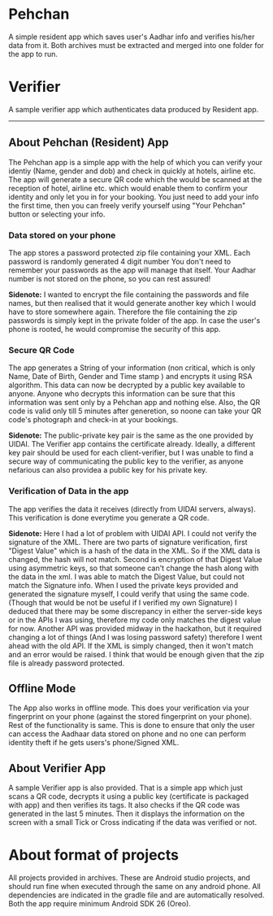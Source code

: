 # Pehchan
A simple resident app which saves user's Aadhar info and verifies his/her data from it. Both archives must be extracted and merged into one folder for the app to run.


# Verifier
A sample verifier app which authenticates data produced by Resident app.

---

## About Pehchan (Resident) App
The Pehchan app is a simple app with the help of which you can verify your identiy (Name, gender and dob) and check in quickly at hotels, airline etc. The app will generate a secure QR code which the would be scanned at the reception of hotel, airline etc. which would enable them to confirm your identity and only let you in for your booking. You just need to add your info the first time, then you can freely verify yourself using "Your Pehchan" button or selecting your info.

### Data stored on your phone
The app stores a password protected zip file containing your XML. Each password is randomly generated 4 digit number You don't need to remember your passwords as the app will manage that itself. Your Aadhar number is not stored on the phone, so you can rest assured! 

**Sidenote:** I wanted to encrypt the file containing the passwords and file names, but then realised that it would generate another key which I would have to store somewhere again. Therefore the file containing the zip passwords is simply kept in the private folder of the app. In case the user's phone is rooted, he would compromise the security of this app.

### Secure QR Code
The app generates a String of your information (non critical, which is only Name, Date of Birth, Gender and Time stamp ) and encrypts it using RSA algorithm. This data can now be decrypted by a public key available to anyone. Anyone who decrypts this information can be sure that this information was sent only by a Pehchan app and nothing else. Also, the QR code is valid only till 5 minutes after generetion, so noone can take your QR code's photograph and check-in at your bookings.

**Sidenote:** The public-private key pair is the same as the one provided by UIDAI. The Verifier app contains the certificate already. Ideally, a different key pair should be used for each client-verifier, but I was unable to find a secure way of communicating the public key to the verifier, as anyone nefarious can also providea a public key for his private key.

### Verification of Data in the app
The app verifies the data it receives (directly from UIDAI servers, always). This verification is done everytime you generate a QR code.

**Sidenote:** Here I had a lot of problem with UIDAI API. I could not verify the signature of the XML. There are two parts of signature verification, first "Digest Value" which is a hash of the data in the XML. So if the XML data is changed, the hash will not match. Second is encryption of that Digest Value using asymmetric keys, so that someone can't change the hash along with the data in the xml. I was able to match the Digest Value, but could not match the Signature info. When I used the private keys provided and generated the signature myself, I could verify that using the same code. (Though that would be not be useful if I verified my own Signature) I deduced that there may be some discrepancy in either the server-side keys or in the APIs I was using, therefore my code only matches the digest value for now. Another API was provided midway in the hackathon, but it required changing a lot of things (And I was losing password safety) therefore I went ahead with the old API. If the XML is simply changed, then it won't match and an error would be raised. I think that would be enough given that the zip file is already password protected.

## Offline Mode
The App also works in offline mode. This does your verification via your fingerprint on your phone (against the stored fingerprint on your phone). Rest of the functionality is same. This is done to ensure that only the user can access the Aadhaar data stored on phone and no one can perform identity theft if he gets users's phone/Signed XML.

## About Verifier App
A sample Verifier app is also provided. That is a simple app which just scans a QR code, decrypts it using a public key (certificate is packaged with app) and then verifies its tags. It also checks if the QR code was generated in the last 5 minutes. Then it displays the information on the screen with a small Tick or Cross indicating if the data was verified or not. 

# About format of projects
All projects provided in archives. These are Android studio projects, and should run fine when executed through the same on any android phone. All dependencies are indicated in the gradle file and are automatically resolved. Both the app require minimum Android SDK 26 (Oreo).
